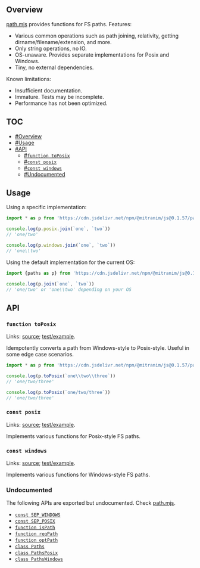## Overview

[path.mjs](../path.mjs) provides functions for FS paths. Features:

  * Various common operations such as path joining, relativity, getting dirname/filename/extension, and more.
  * Only string operations, no IO.
  * OS-unaware. Provides separate implementations for Posix and Windows.
  * Tiny, no external dependencies.

Known limitations:

  * Insufficient documentation.
  * Immature. Tests may be incomplete.
  * Performance has not been optimized.

## TOC

* [#Overview](#overview)
* [#Usage](#usage)
* [#API](#api)
  * [#`function toPosix`](#function-toposix)
  * [#`const posix`](#const-posix)
  * [#`const windows`](#const-windows)
  * [#Undocumented](#undocumented)

## Usage

Using a specific implementation:

```js
import * as p from 'https://cdn.jsdelivr.net/npm/@mitranim/js@0.1.57/path.mjs'

console.log(p.posix.join(`one`, `two`))
// 'one/two'

console.log(p.windows.join(`one`, `two`))
// 'one\\two'
```

Using the default implementation for the current OS:

```js
import {paths as p} from 'https://cdn.jsdelivr.net/npm/@mitranim/js@0.1.57/io_deno.mjs'

console.log(p.join(`one`, `two`))
// 'one/two' or 'one\\two' depending on your OS
```

## API

### `function toPosix`

Links: [source](../path.mjs#L33); [test/example](../test/path_test.mjs#L17).

Idempotently converts a path from Windows-style to Posix-style. Useful in some edge case scenarios.

```js
import * as p from 'https://cdn.jsdelivr.net/npm/@mitranim/js@0.1.57/path.mjs'

console.log(p.toPosix(`one\\two\\three`))
// 'one/two/three'

console.log(p.toPosix(`one/two/three`))
// 'one/two/three'
```

### `const posix`

Links: [source](../path.mjs#L294); [test/example](../test/path_test.mjs#L47).

Implements various functions for Posix-style FS paths.

### `const windows`

Links: [source](../path.mjs#L295); [test/example](../test/path_test.mjs#L52).

Implements various functions for Windows-style FS paths.

### Undocumented

The following APIs are exported but undocumented. Check [path.mjs](../path.mjs).

  * [`const SEP_WINDOWS`](../path.mjs#L21)
  * [`const SEP_POSIX`](../path.mjs#L22)
  * [`function isPath`](../path.mjs#L29)
  * [`function reqPath`](../path.mjs#L30)
  * [`function optPath`](../path.mjs#L31)
  * [`class Paths`](../path.mjs#L50)
  * [`class PathsPosix`](../path.mjs#L265)
  * [`class PathsWindows`](../path.mjs#L276)
